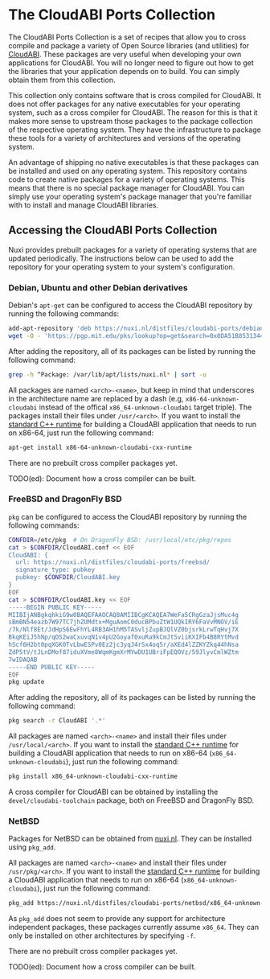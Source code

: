 # The CloudABI Ports Collection

The CloudABI Ports Collection is a set of recipes that allow you to
cross compile and package a variety of Open Source libraries (and
utilities) for [CloudABI](https://github.com/NuxiNL/cloudlibc). These
packages are very useful when developing your own applications for
CloudABI. You will no longer need to figure out how to get the libraries
that your application depends on to build. You can simply obtain them
from this collection.

This collection only contains software that is cross compiled for
CloudABI. It does not offer packages for any native executables for your
operating system, such as a cross compiler for CloudABI. The reason for
this is that it makes more sense to upstream those packages to the
package collection of the respective operating system. They have the
infrastructure to package these tools for a variety of architectures and
versions of the operating system.

An advantage of shipping no native executables is that these packages
can be installed and used on any operating system. This repository
contains code to create native packages for a variety of operating
systems. This means that there is no special package manager for
CloudABI. You can simply use your operating system's package manager
that you're familiar with to install and manage CloudABI libraries.

## Accessing the CloudABI Ports Collection

Nuxi provides prebuilt packages for a variety of operating systems that
are updated periodically. The instructions below can be used to add the
repository for your operating system to your system's configuration.

### Debian, Ubuntu and other Debian derivatives

Debian's `apt-get` can be configured to access the CloudABI repository
by running the following commands:

```sh
add-apt-repository 'deb https://nuxi.nl/distfiles/cloudabi-ports/debian/ cloudabi cloudabi'
wget -O - 'https://pgp.mit.edu/pks/lookup?op=get&search=0x0DA51B8531344B15' | apt-key add -
```

After adding the repository, all of its packages can be listed by
running the following command:

```sh
grep -h ^Package: /var/lib/apt/lists/nuxi.nl* | sort -u
```

All packages are named `<arch>-<name>`, but keep in mind that
underscores in the architecture name are replaced by a dash (e.g,
`x86-64-unknown-cloudabi` instead of the offical
`x86_64-unknown-cloudabi` target triple). The packages install their
files under `/usr/<arch>`. If you want to install the
[standard C++ runtime](https://github.com/NuxiNL/cloudabi-ports/blob/master/packages/cxx-runtime/BUILD)
for building a CloudABI application that needs to run on x86-64, just
run the following command:

```sh
apt-get install x86-64-unknown-cloudabi-cxx-runtime
```

There are no prebuilt cross compiler packages yet.

TODO(ed): Document how a cross compiler can be built.

### FreeBSD and DragonFly BSD

`pkg` can be configured to access the CloudABI repository by running the
following commands:

```sh
CONFDIR=/etc/pkg  # On DragonFly BSD: /usr/local/etc/pkg/repos
cat > $CONFDIR/CloudABI.conf << EOF
CloudABI: {
  url: https://nuxi.nl/distfiles/cloudabi-ports/freebsd/
  signature_type: pubkey
  pubkey: $CONFDIR/CloudABI.key
}
EOF
cat > $CONFDIR/CloudABI.key << EOF
-----BEGIN PUBLIC KEY-----
MIIBIjANBgkqhkiG9w0BAQEFAAOCAQ8AMIIBCgKCAQEA7WeFa5CRgGzaJjsMuc4g
sBmBN54eazb7W97TC7jhZUMdtx+MguAomC0ducBPbuZtW1UQkIRY6FaVvMNOV/iE
/7k/Nlf8Et/JdHpS6EwFhYL4RB3AH1hM5TASvljZupBJQlVZ0bjsrkLrwTqHvj7X
BkqKEiJ5hNp/qOS2waCxuvqN1v4pU2Goyaf0xuRa9kCmJtSviiKXIFb4B8RYtMvd
hScf6H2bt0pqXGK0TvLbwESPv0Ez2jc3yqJ4rSx4oq5r/aXEd4lZZKYZkq44hNsa
ZdP5tV/tJLnDMof87iduXVme8WqmKgmXrMYwDU1UBriFpEQOVz/59JlyvCmlWZtm
7wIDAQAB
-----END PUBLIC KEY-----
EOF
pkg update
```

After adding the repository, all of its packages can be listed by
running the following command:

```sh
pkg search -r CloudABI '.*'
```

All packages are named `<arch>-<name>` and install their files under
`/usr/local/<arch>`. If you want to install the
[standard C++ runtime](https://github.com/NuxiNL/cloudabi-ports/blob/master/packages/cxx-runtime/BUILD)
for building a CloudABI application that needs to run on x86-64
(`x86_64-unknown-cloudabi`), just run the following command:

```sh
pkg install x86_64-unknown-cloudabi-cxx-runtime
```

A cross compiler for CloudABI can be obtained by installing the
`devel/cloudabi-toolchain` package, both on FreeBSD and DragonFly BSD.

### NetBSD

Packages for NetBSD can be obtained from
[nuxi.nl](https://nuxi.nl/distfiles/cloudabi-ports/netbsd/). They can be
installed using `pkg_add`.

All packages are named `<arch>-<name>` and install their files under
`/usr/pkg/<arch>`. If you want to install the
[standard C++ runtime](https://github.com/NuxiNL/cloudabi-ports/blob/master/packages/cxx-runtime/BUILD)
for building a CloudABI application that needs to run on x86-64
(`x86_64-unknown-cloudabi`), just run the following command:

```sh
pkg_add https://nuxi.nl/distfiles/cloudabi-ports/netbsd/x86_64-unknown-cloudabi-cxx-runtime-\*
```

As `pkg_add` does not seem to provide any support for architecture
independent packages, these packages currently assume `x86_64`. They can
only be installed on other architectures by specifying `-f`.

There are no prebuilt cross compiler packages yet.

TODO(ed): Document how a cross compiler can be built.
